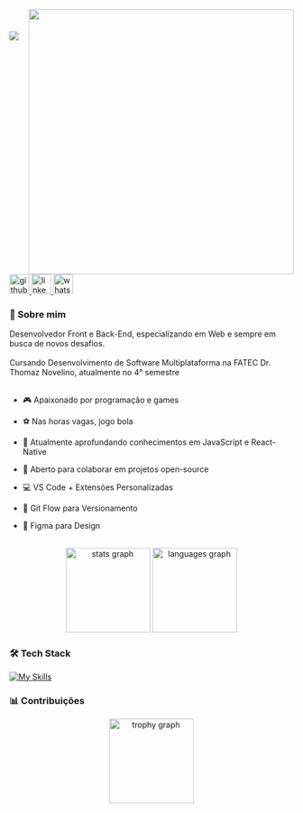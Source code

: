 <img src="https://user-images.githubusercontent.com/74038190/212750147-854a394f-fee9-4080-9770-78a4b7ece53f.gif" width="470px" align="right">

<h1 align="left">
    <img src="https://readme-typing-svg.herokuapp.com/?font=Righteous&size=35&center=false&vCenter=true&width=500&height=70&duration=4000&lines=Olá!+👋;+Eu+sou+João+Pedro+Moscardini!;" />
</h1>

<div align="left">
  <a href="https://github.com/moscardini-carvalho">
    <img src="https://img.shields.io/static/v1?message=Github&logo=github&label=&color=7159c1&logoColor=white&labelColor=&style=for-the-badge" height="35" alt="github logo"  />
  </a>
  <a href="https://www.linkedin.com/in/joaodevjun">
    <img src="https://img.shields.io/static/v1?message=LinkedIn&logo=linkedin&label=&color=0077B5&logoColor=white&labelColor=&style=for-the-badge" height="35" alt="linkedin logo"  />
  </a>
  <a href="#">
    <img src="https://img.shields.io/static/v1?message=WhatsApp&logo=whatsapp&label=&color=25D366&logoColor=white&labelColor=&style=for-the-badge" height="35" alt="whatsapp logo"  />
  </a>
</div>

### 🚀 Sobre mim

<p align="left">
  Desenvolvedor Front e Back-End,
  especializando em Web e sempre em busca de novos desafios.<br><br>
  Cursando Desenvolvimento de Software Multiplataforma na FATEC Dr. Thomaz Novelino, atualmente no 4° semestre

  <br>
  <br>
  
- 🎮 Apaixonado por programação e games 

- ⚽️ Nas horas vagas, jogo bola

- 🌱 Atualmente aprofundando conhecimentos em JavaScript e React-Native  

- 👥 Aberto para colaborar em projetos open-source  

- 💻 VS Code + Extensões Personalizadas

- 🐙 Git Flow para Versionamento

- 🎨 Figma para Design

</p>

 <br>
<div align="center">
  <img src="https://github-readme-stats.vercel.app/api?username=moscardini-carvalho&hide_title=false&hide_rank=false&show_icons=true&include_all_commits=true&count_private=true&disable_animations=false&theme=dracula&locale=en&hide_border=false" height="150" alt="stats graph"  />
  <img src="https://github-readme-stats.vercel.app/api/top-langs?username=moscardini-carvalho&locale=en&hide_title=false&layout=compact&card_width=320&langs_count=5&theme=dracula&hide_border=false" height="150" alt="languages graph"  />
</div>

### 🛠️ Tech Stack
    
[![My Skills](https://skillicons.dev/icons?i=js,html,css,java,nodejs,mysql,mongodb,python,react)](https://skillicons.dev)


###  📊 Contribuições

<div align="center">
  <img src="https://github-profile-trophy.vercel.app/?username=moscardini-carvalho&theme=dracula&row=1" height="150" alt="trophy graph"  />
</div>
